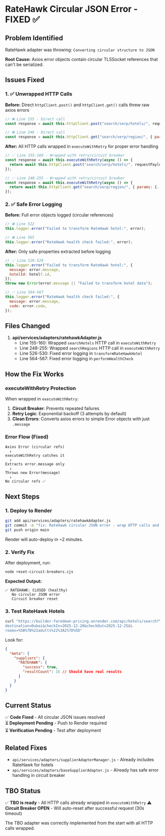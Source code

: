 # RateHawk Circular JSON Error - FIXED ✅

## Problem Identified

RateHawk adapter was throwing: `Converting circular structure to JSON`

**Root Cause:** Axios error objects contain circular TLSSocket references that can't be serialized.

## Issues Fixed

### 1. ✅ Unwrapped HTTP Calls

**Before:** Direct `httpClient.post()` and `httpClient.get()` calls threw raw axios errors

```javascript
// ❌ Line 155 - Direct call
const response = await this.httpClient.post("search/serp/hotels/", requestPayload);

// ❌ Line 246 - Direct call
const response = await this.httpClient.get("search/serp/region/", { params: {...} });
```

**After:** All HTTP calls wrapped in `executeWithRetry` for proper error handling

```javascript
// ✅ Line 155-160 - Wrapped with retry/circuit breaker
const response = await this.executeWithRetry(async () => {
  return await this.httpClient.post("search/serp/hotels/", requestPayload);
});

// ✅ Line 248-255 - Wrapped with retry/circuit breaker
const response = await this.executeWithRetry(async () => {
  return await this.httpClient.get("search/serp/region/", { params: {...} });
});
```

### 2. ✅ Safe Error Logging

**Before:** Full error objects logged (circular references)

```javascript
// ❌ Line 522
this.logger.error("Failed to transform RateHawk hotel:", error);

// ❌ Line 565
this.logger.error("RateHawk health check failed:", error);
```

**After:** Only safe properties extracted before logging

```javascript
// ✅ Line 526-529
this.logger.error("Failed to transform RateHawk hotel:", {
  message: error.message,
  hotelId: hotel?.id,
});
throw new Error(error.message || "Failed to transform hotel data");

// ✅ Line 564-567
this.logger.error("RateHawk health check failed:", {
  message: error.message,
  code: error.code,
});
```

## Files Changed

1. **api/services/adapters/ratehawkAdapter.js**
   - Line 155-160: Wrapped `searchHotels` HTTP call in `executeWithRetry`
   - Line 248-255: Wrapped `searchRegions` HTTP call in `executeWithRetry`
   - Line 526-530: Fixed error logging in `transformRateHawkHotel`
   - Line 564-567: Fixed error logging in `performHealthCheck`

## How the Fix Works

### executeWithRetry Protection

When wrapped in `executeWithRetry`:

1. **Circuit Breaker**: Prevents repeated failures
2. **Retry Logic**: Exponential backoff (3 attempts by default)
3. **Clean Errors**: Converts axios errors to simple Error objects with just `.message`

### Error Flow (Fixed)

```
Axios Error (circular refs)
  ↓
executeWithRetry catches it
  ↓
Extracts error.message only
  ↓
Throws new Error(message)
  ↓
No circular refs ✅
```

## Next Steps

### 1. Deploy to Render

```bash
git add api/services/adapters/ratehawkAdapter.js
git commit -m "fix: RateHawk circular JSON error - wrap HTTP calls and fix error logging"
git push origin main
```

Render will auto-deploy in ~2 minutes.

### 2. Verify Fix

After deployment, run:

```bash
node reset-circuit-breakers.cjs
```

**Expected Output:**

```
✅ RATEHAWK: CLOSED (healthy)
   No circular JSON error
   Circuit breaker reset
```

### 3. Test RateHawk Hotels

```bash
curl "https://builder-faredown-pricing.onrender.com/api/hotels/search?\
destination=Dubai&checkIn=2025-12-20&checkOut=2025-12-25&\
rooms=%5B%7B%22adults%22%3A2%7D%5D"
```

Look for:

```json
{
  "meta": {
    "suppliers": {
      "RATEHAWK": {
        "success": true,
        "resultCount": 15 // Should have real results
      }
    }
  }
}
```

## Current Status

✅ **Code Fixed** - All circular JSON issues resolved  
⏳ **Deployment Pending** - Push to Render required  
⏳ **Verification Pending** - Test after deployment

## Related Fixes

- `api/services/adapters/supplierAdapterManager.js` - Already includes RateHawk for hotels
- `api/services/adapters/baseSupplierAdapter.js` - Already has safe error handling in circuit breaker

## TBO Status

✅ **TBO is ready** - All HTTP calls already wrapped in `executeWithRetry`
⚠️ **Circuit Breaker OPEN** - Will auto-reset after successful request (30s timeout)

The TBO adapter was correctly implemented from the start with all HTTP calls wrapped.
